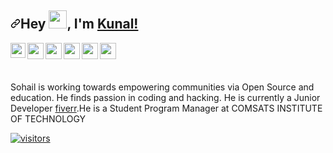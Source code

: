 <article class="markdown-body entry-content container-lg f5" itemprop="text"><h2 dir="auto"><a id="user-content-hey--im-kunal" class="anchor" aria-hidden="true" href="#hey--im-SOHAIL"><svg class="octicon octicon-link" viewBox="0 0 16 16" version="1.1" width="16" height="16" aria-hidden="true"><path fill-rule="evenodd" d="M7.775 3.275a.75.75 0 001.06 1.06l1.25-1.25a2 2 0 112.83 2.83l-2.5 2.5a2 2 0 01-2.83 0 .75.75 0 00-1.06 1.06 3.5 3.5 0 004.95 0l2.5-2.5a3.5 3.5 0 00-4.95-4.95l-1.25 1.25zm-4.69 9.64a2 2 0 010-2.83l2.5-2.5a2 2 0 012.83 0 .75.75 0 001.06-1.06 3.5 3.5 0 00-4.95 0l-2.5 2.5a3.5 3.5 0 004.95 4.95l1.25-1.25a.75.75 0 00-1.06-1.06l-1.25 1.25a2 2 0 01-2.83 0z"></path></svg></a>Hey <a target="_blank" rel="noopener noreferrer" href="https://github.com/TheDudeThatCode/TheDudeThatCode/blob/master/Assets/Hi.gif"><img src="https://github.com/TheDudeThatCode/TheDudeThatCode/raw/master/Assets/Hi.gif" width="29px" style="max-width: 100%;"></a>, I'm <a href="https://bio.link/kunalk" rel="nofollow">Kunal!</a></h2>
<a href="https://www.linkedin.com/in/sohail-sadiq-4320611a6/" rel="nofollow">
  <img align="left" width="24px" src="https://camo.githubusercontent.com/8c244a7a7b8a6e767d241c9a6c5e1b5e13ea693770c52bbc3fe564ba4044a4c9/68747470733a2f2f63646e2d69636f6e732d706e672e666c617469636f6e2e636f6d2f3531322f3137342f3137343835372e706e67" data-canonical-src="https://cdn-icons-png.flaticon.com/512/174/174857.png" style="max-width: 100%;">
</a>
<a href="https://twitter.com/sohail3501" rel="nofollow">
  <img align="left" width="26px" src="https://camo.githubusercontent.com/a579ecf0b6e9928bb8671f86b378d8dc9447ce874cfa6be6ddc7450a6f2d7b0f/68747470733a2f2f6c6f676f646f776e6c6f61642e6f72672f77702d636f6e74656e742f75706c6f6164732f323031342f30392f747769747465722d6c6f676f2d362e706e67" data-canonical-src="https://logodownload.org/wp-content/uploads/2014/09/twitter-logo-6.png" style="max-width: 100%;">
</a>
<a href="mailto:ssohailssadiq@gmail.com">
  <img align="left" width="26px" src="https://camo.githubusercontent.com/898db73904e0e8df853ab6cb78b06b92295417dfd04cca73c3745e0b717455ad/68747470733a2f2f63646e2d69636f6e732d706e672e666c617469636f6e2e636f6d2f3531322f3238312f3238313736392e706e67" data-canonical-src="https://cdn-icons-png.flaticon.com/512/281/281769.png" style="max-width: 100%;">
</a>
<a href="https://www.youtube.com/channel/UCHfHkt5T9cNFpmeyFsM4etA" rel="nofollow">
  <img align="left" width="26px" src="https://camo.githubusercontent.com/9850c8b384d81160ae0c938699233a9756aa0296e630a13d3ea4269b80c9b721/68747470733a2f2f692e70696e696d672e636f6d2f6f726967696e616c732f34362f30322f63622f34363032636263313839363764613963316562613734353239303563643939622e706e67" data-canonical-src="https://i.pinimg.com/originals/46/02/cb/4602cbc18967da9c1eba7452905cd99b.png" style="max-width: 100%;">
</a>
<a href="https://www.facebook.com/0xsohail" rel="nofollow">
  <img align="left" width="26px" src="https://camo.githubusercontent.com/1733971dd4cbd0a50afddd9129ff189d9ae79c108eb1c75d31c2e8a10034bac8/68747470733a2f2f63646e2e686173686e6f64652e636f6d2f7265732f686173686e6f64652f696d6167652f75706c6f61642f76313631313930323437333338332f4344794175547937352e706e673f6175746f3d636f6d7072657373" data-canonical-src="https://cdn.hashnode.com/res/hashnode/image/upload/v1611902473383/CDyAuTy75.png?auto=compress" style="max-width: 100%;">
</a>
<a href="https://instagram.com/0xsohail?utm_medium=copy_link" rel="nofollow">
  <img align="left" width="26px" src="https://camo.githubusercontent.com/c675a744c9ed164d23975996597f0b75e65cf5094fddde41c24f6854c39a05a0/68747470733a2f2f75706c6f61642e77696b696d656469612e6f72672f77696b6970656469612f636f6d6d6f6e732f7468756d622f612f61352f496e7374616772616d5f69636f6e2e706e672f3130323470782d496e7374616772616d5f69636f6e2e706e67" data-canonical-src="https://upload.wikimedia.org/wikipedia/commons/thumb/a/a5/Instagram_icon.png/1024px-Instagram_icon.png" style="max-width: 100%;">
</a>
<br>
<br>
<p dir="auto"><a target="_blank" rel="noopener noreferrer" href="https://camo.githubusercontent.com/b4538f92df35bf84aa91954b7d4206788d8530998856adcde027729a99fb3395/68747470733a2f2f692e6962622e636f2f463338463231522f4c696e6b6564496e2e6a7067"><img src="https://camo.githubusercontent.com/b4538f92df35bf84aa91954b7d4206788d8530998856adcde027729a99fb3395/68747470733a2f2f692e6962622e636f2f463338463231522f4c696e6b6564496e2e6a7067" alt="" data-canonical-src="https://i.ibb.co/F38F21R/LinkedIn.jpg" style="max-width: 100%;"></a></p>
<p dir="auto">Sohail is working towards empowering communities via Open Source and education. He finds passion in coding and hacking. He is currently a Junior Developer <a href="https://www.fiverr.com/" rel="nofollow">fiverr</a>.He is a Student Program Manager at COMSATS INSTITUTE OF TECHNOLOGY<p dir="auto"><a target="_blank" rel="noopener noreferrer" href="https://camo.githubusercontent.com/3065fb76a2db00b0e808477d8447ca67059d6470442c76aab6bf413bcbc3c6c8/68747470733a2f2f76697369746f722d62616467652e6c616f62692e6963752f62616467653f706167655f69643d6b756e616c2d6b757368776168612e6b756e616c2d6b75736877616861"><img src="https://camo.githubusercontent.com/3065fb76a2db00b0e808477d8447ca67059d6470442c76aab6bf413bcbc3c6c8/68747470733a2f2f76697369746f722d62616467652e6c616f62692e6963752f62616467653f706167655f69643d6b756e616c2d6b757368776168612e6b756e616c2d6b75736877616861" alt="visitors" data-canonical-src="https://visitor-badge.laobi.icu/badge?page_id=kunal-kushwaha.kunal-kushwaha" style="max-width: 100%;"></a></p>
</article>
